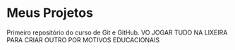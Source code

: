 # Meus Projetos
Primeiro repositório do curso de Git e GitHub.
VO JOGAR TUDO NA LIXEIRA PARA CRIAR OUTRO POR MOTIVOS EDUCACIONAIS
